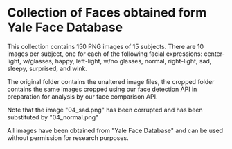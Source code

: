 # Collection of Faces obtained form Yale Face Database

This collection contains 150 PNG images of 15 subjects. There are 10 images per subject, one for each of the following facial expressions: center-light, w/glasses, happy, left-light, w/no glasses, normal, right-light, sad, sleepy, surprised, and wink.

The original folder contains the unaltered image files, the cropped folder contains the same images cropped using our face detection API in preparation for analysis by our face comparison API. 

Note that the image "04_sad.png" has been corrupted and has been substituted by "04_normal.png"

All images have been obtained from "Yale Face Database" and can be used without permission for research purposes.
